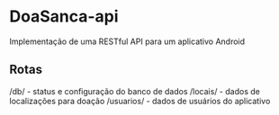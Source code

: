 # DoaSanca-api
Implementação de uma RESTful API para um aplicativo Android

## Rotas
/db/ - status e configuração do banco de dados
/locais/ - dados de localizações para doação
/usuarios/ - dados de usuários do aplicativo
